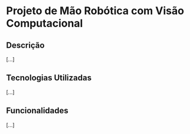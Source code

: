 # Projeto de Mão Robótica com Visão Computacional

## Descrição
[...]

## Tecnologias Utilizadas
[...]


## Funcionalidades
[...]